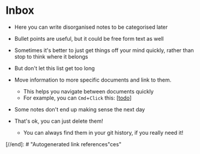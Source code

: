 # Inbox

- Here you can write disorganised notes to be categorised later
- Bullet points are useful, but it could be free form text as well
- Sometimes it's better to just get things off your mind quickly, rather than stop to think where it belongs
- But don't let this list get too long
- Move information to more specific documents and link to them.
  - This helps you navigate between documents quickly
  - For example, you can `Cmd`+`Click` this: [[todo]]
- Some notes don't end up making sense the next day
- That's ok, you can just delete them!

  - You can always find them in your git history, if you really need it!

[//begin]: # "Autogenerated link references for markdown compatibility"
[todo]: todo "Todo"
[ioled]: ioled "iOLED"
[//end]: # "Autogenerated link references"ces"
